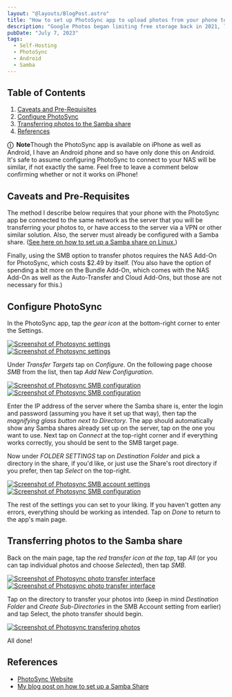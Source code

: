 ```yaml
---
layout: "@layouts/BlogPost.astro"
title: "How to set up PhotoSync app to upload photos from your phone to your home server via Samba"
description: "Google Photos began limiting free storage back in 2021, limiting you to 15 GB of storage when uploading photos in their original size uncompressed. Rather than wait and see if I hit the cap, I decided to try replacing Google Photos with a self-hosted solution. Here's how I did it."
pubDate: "July 7, 2023"
tags:
  - Self-Hosting
  - PhotoSync
  - Android
  - Samba
---
```


## Table of Contents

1. [Caveats and Pre-Requisites](#pre)
2. [Configure PhotoSync](#config)
3. [Transferring photos to the Samba share](#transfer)
4. [References](#ref)

<div class="note">
  <b>ⓘ &nbsp;Note</b>Though the PhotoSync app is available on iPhone as well as Android, I have an Android phone and so have only done this on Android. It's safe to assume configuring PhotoSync to connect to your NAS will be similar, if not exactly the same. Feel free to leave a comment below confirming whether or not it works on iPhone!
</div>

<div id='pre'/>

## Caveats and Pre-Requisites

The method I describe below requires that your phone with the PhotoSync app be connected to the same network as the server that you will be transferring your photos to, or have access to the server via a VPN or other similar solution. Also, the server must already be configured with a Samba share. (<a href="/blog/setup-a-samba-share-on-linux-via-command-line" target="_blank">See here on how to set up a Samba share on Linux.</a>)

Finally, using the SMB option to transfer photos requires the NAS Add-On for PhotoSync, which costs $2.49 by itself. (You also have the option of spending a bit more on the Bundle Add-On, which comes with the NAS Add-On as well as the Auto-Transfer and Cloud Add-Ons, but those are not necessary for this.)

<div id='config'/>

## Configure PhotoSync

In the PhotoSync app, tap the _gear icon_ at the bottom-right corner to enter the Settings.

<div class="two-img">
  <div>
    <a href="/img/blog/photosync1.jpg" target="_blank"><img src="/img/blog/photosync1.jpg" alt="Screenshot of Photosync settings"></a>
  </div>
  <div>
    <a href="/img/blog/photosync2.jpg" target="_blank"><img src="/img/blog/photosync2.jpg" alt="Screenshot of Photosync settings"></a>
  </div>
</div>

Under _Transfer Targets_ tap on _Configure_. On the following page choose _SMB_ from the list, then tap _Add New Configuration_.

<div class="two-img">
  <div>
    <a href="/img/blog/photosync3.jpg" target="_blank"><img src="/img/blog/photosync3.jpg" alt="Screenshot of Photosync SMB configuration"></a>
  </div>
  <div>
    <a href="/img/blog/photosync4.jpg" target="_blank"><img src="/img/blog/photosync4.jpg" alt="Screenshot of Photosync SMB configuration"></a>
  </div>
</div>

Enter the IP address of the server where the Samba share is, enter the login and password (assuming you have it set up that way), then tap the _magnifying glass button next to Directory_. The app should automatically show any Samba shares already set up on the server, tap on the one you want to use. Next tap on _Connect_ at the top-right corner and if everything works correctly, you should be sent to the SMB target page.

Now under _FOLDER SETTINGS_ tap on _Destination Folder_ and pick a directory in the share, if you'd like, or just use the Share's root directory if you prefer, then tap _Select_ on the top-right.

<div class="two-img">
  <div>
    <a href="/img/blog/photosync5.jpg" target="_blank"><img src="/img/blog/photosync5.jpg" alt="Screenshot of Photosync SMB account settings"></a>
  </div>
  <div>
    <a href="/img/blog/photosync6.jpg" target="_blank"><img src="/img/blog/photosync6.jpg" alt="Screenshot of Photosync SMB configuration"></a>
  </div>
</div>

The rest of the settings you can set to your liking. If you haven't gotten any errors, everything should be working as intended. Tap on _Done_ to return to the app's main page.

<div id='transfer'/>

## Transferring photos to the Samba share

Back on the main page, tap the _red transfer icon at the top_, tap _All_ (or you can tap individual photos and choose _Selected_), then tap _SMB_.

<div class="two-img">
  <div>
    <a href="/img/blog/photosync7.jpg" target="_blank"><img src="/img/blog/photosync7.jpg" alt="Screenshot of Photosync photo transfer interface"></a>
  </div>
  <div>
    <a href="/img/blog/photosync8.jpg" target="_blank"><img src="/img/blog/photosync8.jpg" alt="Screenshot of Photosync photo transfer interface"></a>
  </div>
</div>

Tap on the directory to transfer your photos into (keep in mind _Destination Folder_ and _Create Sub-Directories_ in the SMB Account setting from earlier) and tap Select, the photo transfer should begin.

<a href="/img/blog/photosync9.jpg" target="_blank"><img src="/img/blog/photosync9.jpg" alt="Screenshot of Photosync transfering photos"></a>

All done!

<div id='ref'/>

## References

- <a href="https://www.photosync-app.com/home" target="_blank">PhotoSync Website</a>
- <a href="/blog/setup-a-samba-share-on-linux-via-command-line">My blog post on how to set up a Samba Share
